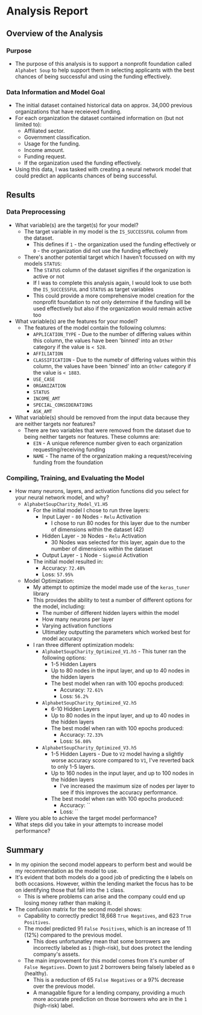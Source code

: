 # Analysis Report

## Overview of the Analysis

### Purpose

- The purpose of this analysis is to support a nonprofit foundation called `Alphabet Soup` to help support them in selecting applicants with the best chances of being successful and using the funding effectively.

### Data Information and Model Goal

- The initial dataset contained historical data on approx. 34,000 previous organizations that have receieved funding.
- For each organization the dataset contained information on (but not limited to):
  - Affiliated sector.
  - Government classification.
  - Usage for the funding.
  - Income amount.
  - Funding request.
  - If the organization used the funding effectively.
- Using this data, I was tasked with creating a neural network model that could predict an applicants chances of being successful.

## Results

### Data Preprocessing

- What variable(s) are the target(s) for your model?
    - The target variable in my model is the `IS_SUCCESSFUL` column from the dataset.
        - This defines if `1` - the organization used the funding effectively or `0` - the organization did not use the funding effectively
    - There's another potential target which I haven't focussed on with my models `STATUS`:
        - The `STATUS` column of the dataset signifies if the organization is active or not
        - If I was to complete this analysis again, I would look to use both the `IS_SUCCESSFUL` and `STATUS` as target variables
        - This could provide a more comprehensive model creation for the nonprofit foundation to not only determine if the funding will be used effectively but also if the organization would remain active too
- What variable(s) are the features for your model?
    - The features of the model contain the following columns:
        - `APPLICATION_TYPE` - Due to the number of differing values within this column, the values have been 'binned' into an `Other` category if the value is `< 528`.
        - `AFFILIATION`
        - `CLASSIFICATION` - Due to the numebr of differing values within this column, the values have been 'binned' into an `Other` category if the value is `< 1883`.
        - `USE_CASE`
        - `ORGANIZATION`
        - `STATUS`
        - `INCOME_AMT`
        - `SPECIAL_CONSIDERATIONS`
        - `ASK_AMT`
- What variable(s) should be removed from the input data because they are neither targets nor features?
    - There are two variables that were removed from the dataset due to being neither targets nor features. These columns are:
        - `EIN` - A unique reference number given to each organization requesting/receiving funding
        - `NAME` - The name of the organization making a request/receiving funding from the foundation

### Compiling, Training, and Evaluating the Model

- How many neurons, layers, and activation functions did you select for your neural network model, and why?
    - `AlphabetSoupCharity_Model_V1.H5`
        - For the initial model I chose to run three layers:
            - Input Layer - `80` Nodes - `Relu` Activation
                - I chose to run 80 nodes for this layer due to the number of dimensions within the dataset (42)
            - Hidden Layer - `30` Nodes - `Relu` Activation
                - 30 Nodes was selected for this layer, again due to the number of dimensions within the dataset
            - Output Layer - `1` Node - `Sigmoid` Activation
        - The initial model resulted in:
            - Accuracy: `72.48%`
            - Loss: `57.95%`
    - Model Optimization:
        - My attempt to optimize the model made use of the `keras_tuner` library
        - This provides the ability to test a number of different options for the model, including:
            - The number of different hidden layers within the model
            - How many neurons per layer
            - Varying activation functions
            - Ultimatley outputting the parameters which worked best for model accuracy
        - I ran three different optimization models:
            - `AlphabetSoupCharity_Optimized_V1.h5` - This tuner ran the following options:
                - 1-5 Hidden Layers
                - Up to 80 nodes in the input layer, and up to 40 nodes in the hidden layers
                - The best model when ran with 100 epochs produced:
                    - Accuracy: `72.61%`
                    - Loss: `56.2%`
            - `AlphabetSoupCharity_Optimized_V2.h5`
                - 6-10 Hidden Layers
                - Up to 80 nodes in the input layer, and up to 40 nodes in the hidden layers
                - The best model when ran with 100 epochs produced:
                    - Accuracy: `72.33%`
                    - Loss: `56.08%`
            - `AlphabetSoupCharity_Optimized_V3.h5`
                - 1-5 Hidden Layers - Due to `V2` model having a slightly worse accuracy score compared to `V1`, I've reverted back to only 1-5 layers.
                - Up to 160 nodes in the input layer, and up to 100 nodes in the hidden layers
                    - I've increased the maximum size of nodes per layer to see if this improves the accuracy performance.
                - The best model when ran with 100 epochs produced:
                    - Accuracy: ``
                    - Loss: ``
- Were you able to achieve the target model performance?
- What steps did you take in your attempts to increase model performance?

## Summary

- In my opinion the second model appears to perform best and would be my recommendation as the model to use.
- It's evident that both models do a good job of predicting the `0` labels on both occasions. However, within the lending market the focus has to be on identifying those that fall into the `1` class.
  - This is where problems can arise and the company could end up losing money rather than making it.
- The confusion matrix for the second model shows:
  - Capability to correctly predict 18,668 `True Negatives`, and 623 `True Positives`.
  - The model predicted 91 `False Positives`, which is an increase of 11 (12%) compared to the previous model.
    - This does unfortunatley mean that some borrowers are incorrectly labeled as `1` (high-risk), but does protect the lending company's assets.
  - The main improvement for this model comes from it's number of `False Negatives`. Down to just 2 borrowers being falsely labeled as `0` (healthy).
    - This is a reduction of 65 `False Negatives` or a 97% decrease over the previous model.
    - A managable figure for a lending company, providing a much more accurate prediction on those borrowers who are in the `1` (high-risk) label.

